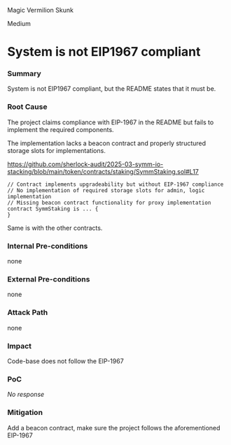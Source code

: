 Magic Vermilion Skunk

Medium

# System is not EIP1967 compliant

### Summary

System is not EIP1967 compliant, but the README states that it must be.

### Root Cause

The project claims compliance with EIP-1967 in the README but fails to implement the required components. 

The implementation lacks a beacon contract and properly structured storage slots for implementations.

https://github.com/sherlock-audit/2025-03-symm-io-stacking/blob/main/token/contracts/staking/SymmStaking.sol#L17
```solidity
// Contract implements upgradeability but without EIP-1967 compliance
// No implementation of required storage slots for admin, logic implementation
// Missing beacon contract functionality for proxy implementation
contract SymmStaking is ... {
}
```

Same is with the other contracts.

### Internal Pre-conditions

none

### External Pre-conditions

none

### Attack Path

none

### Impact

Code-base does not follow the EIP-1967


### PoC

_No response_

### Mitigation

Add a beacon contract, make sure the project follows the aforementioned EIP-1967